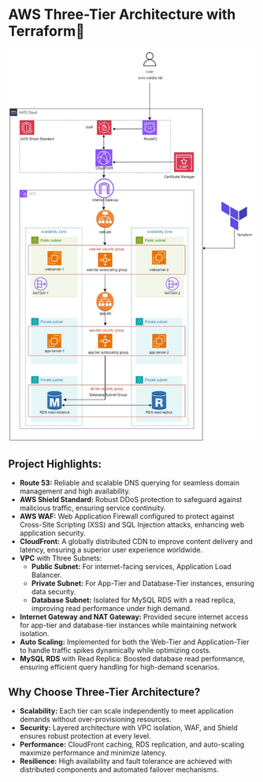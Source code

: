 # AWS Three-Tier Architecture with Terraform🚀
![Architecture Diagram](https://raw.githubusercontent.com/waldra/Terraform-three-tier-architecture/main/image/terraform-three-tier.jpg)
## Project Highlights: 
* **Route 53:** Reliable and scalable DNS querying for seamless domain management and high availability.
* **AWS Shield Standard:** Robust DDoS protection to safeguard against malicious traffic, ensuring service continuity.
* **AWS WAF:** Web Application Firewall configured to protect against Cross-Site Scripting (XSS) and SQL Injection attacks, enhancing web application security.
* **CloudFront:** A globally distributed CDN to improve content delivery and latency, ensuring a superior user experience worldwide.
* **VPC** with Three Subnets:
  * **Public Subnet:** For internet-facing services, Application Load Balancer.
  * **Private Subnet:** For App-Tier and Database-Tier instances, ensuring data security.
  * **Database Subnet:** Isolated for MySQL RDS with a read replica, improving read performance under high demand.
* **Internet Gateway and NAT Gateway:** Provided secure internet access for app-tier and database-tier instances while maintaining network isolation.
* **Auto Scaling:** Implemented for both the Web-Tier and Application-Tier to handle traffic spikes dynamically while optimizing costs.
* **MySQL RDS** with Read Replica: Boosted database read performance, ensuring efficient query handling for high-demand scenarios.
## Why Choose Three-Tier Architecture?
* **Scalability:** Each tier can scale independently to meet application demands without over-provisioning resources.
* **Security:** Layered architecture with VPC isolation, WAF, and Shield ensures robust protection at every level.
* **Performance:** CloudFront caching, RDS replication, and auto-scaling maximize performance and minimize latency.
* **Resilience:** High availability and fault tolerance are achieved with distributed components and automated failover mechanisms.
